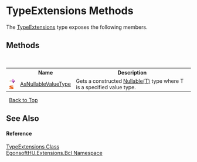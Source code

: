# TypeExtensions Methods
 

The <a href="T_EgonsoftHU_Extensions_Bcl_TypeExtensions.md">TypeExtensions</a> type exposes the following members.


## Methods
&nbsp;<table><tr><th></th><th>Name</th><th>Description</th></tr><tr><td>![Public method](media/pubmethod.gif "Public method")![Static member](media/static.gif "Static member")</td><td><a href="M_EgonsoftHU_Extensions_Bcl_TypeExtensions_AsNullableValueType.md">AsNullableValueType</a></td><td>
Gets a constructed <a href="https://docs.microsoft.com/dotnet/api/system.nullable-1" target="_blank" rel="noopener noreferrer">Nullable(T)</a> type where T is a specified value type.</td></tr></table>&nbsp;
<a href="#typeextensions-methods">Back to Top</a>

## See Also


#### Reference
<a href="T_EgonsoftHU_Extensions_Bcl_TypeExtensions.md">TypeExtensions Class</a><br /><a href="N_EgonsoftHU_Extensions_Bcl.md">EgonsoftHU.Extensions.Bcl Namespace</a><br />